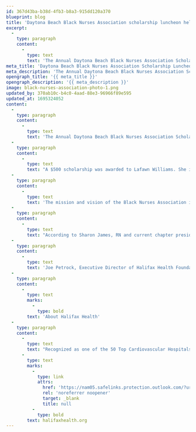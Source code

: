 ```yaml
---
id: 367d43ba-b38d-4fb3-b8a3-915dd120a370
blueprint: blog
title: 'Daytona Beach Black Nurses Association scholarship luncheon held on April 24, 2021 at Halifax Health'
excerpt:
  -
    type: paragraph
    content:
      -
        type: text
        text: 'The Annual Daytona Beach Black Nurses Association Scholarship Luncheon was held on April 24, 2021. The Daytona Beach BNA is comprised of Licensed Practical Nurses, Registered Nurses and Advanced Practice Nurses in Volusia and Flagler counties. There are over 75 nurses both active and retired who are members and provide services throughout the community.'
meta_title: 'Daytona Beach Black Nurses Association Scholarship Luncheon'
meta_description: 'The Annual Daytona Beach Black Nurses Association Scholarship Luncheon was held on April 24, 2021.'
opengraph_title: '{{ meta_title }}'
opengraph_description: '{{ meta_description }}'
image: black-nurses-association-photo-1.png
updated_by: 370ab10c-b4c0-4aad-88e3-96966f89e595
updated_at: 1695324052
content:
  -
    type: paragraph
    content:
      -
        type: text
        text: 'The Annual Daytona Beach Black Nurses Association Scholarship Luncheon was held on April 24, 2021. The Daytona Beach BNA is comprised of Licensed Practical Nurses, Registered Nurses and Advanced Practice Nurses in Volusia and Flagler counties. There are over 75 nurses both active and retired who are members and provide services throughout the community.'
  -
    type: paragraph
    content:
      -
        type: text
        text: "A $500 scholarship was awarded to Lafawn Williams. She is currently studying to be an LPN at Daytona State College.\_ The Halifax Health Foundation provided these scholarship funds.\_ A delicious meal, venue and gift was provided by Halifax Health."
  -
    type: paragraph
    content:
      -
        type: text
        text: 'The mission and vision of the Black Nurses Association is to provide a forum for nurses to determine the needs of minorities in the community and implement health promotion and prevention services and asks our Nurses and Health Care Professionals commit to working as a team, to promote the highest quality of culturally competent care involving patient support care services, resources, and the community at large.'
  -
    type: paragraph
    content:
      -
        type: text
        text: "According to Sharon James, RN and current chapter president, “Halifax Health has been here year after year supporting Daytona Beach Black Nurses Association and as our relationship continues to flourish, we expect to see more nurses with motivation to pursue their education and provide dedication to an awesome organization such as Halifax Health.”\_\_"
  -
    type: paragraph
    content:
      -
        type: text
        text: 'Joe Petrock, Executive Director of Halifax Health Foundation, commented, “We are so fortunate to have an organization in the community, like the BNA, that is so committed to furthering the education around quality healthcare in all our communities. The foundation is pleased to partner to provide these scholarships to deserving students right where we live.'
  -
    type: paragraph
    content:
      -
        type: text
        marks:
          -
            type: bold
        text: 'About Halifax Health'
  -
    type: paragraph
    content:
      -
        type: text
        text: "Recognized as one of the 50 Top Cardiovascular Hospitals™ in the United States by IBM Watson Health™, Halifax Health serves Volusia and Flagler counties, providing a continuum of health care services through a network of organizations including a tertiary hospital, two community hospitals, an urgent care, psychiatric services, a cancer treatment center with five outreach locations, the area’s largest hospice, a center for inpatient rehabilitation, outpatient rehabilitation clinics, primary care walk-in clinics, a clinic specializing in women’s health, a pediatric care community clinic, three children’s medical practices, a home health care agency and an exclusive provider organization.\_Halifax Health offers the area’s only Level II Trauma Center, Comprehensive Stroke Center, Center for Transplant Services, Pediatric Intensive Care Unit, Pediatric Emergency Department, Child and Adolescent Behavioral Services, complete Neurosurgical Services, OB Emergency Department and Level III Neonatal Intensive Care Unit that cares for babies born earlier than 28 weeks.\_For more information, visit\_"
      -
        type: text
        marks:
          -
            type: link
            attrs:
              href: 'https://nam05.safelinks.protection.outlook.com/?url=https%3A%2F%2Furldefense.com%2Fv3%2F__http%3A%2Fhalifaxhealth.org%2F__%3B!aaPAlifS5grJ!T27h5xwRDxjFmhPbooWSeNXC_A7ADouxMrjctNgx5qUzHRW52zqAyPwzfIq1l0t3crUd%24&data=02%7C01%7CTaylor.McDonald%40publix.com%7Ca2db9e4b0cc84691c99108d8324db247%7C623cac68b5d045f191093122c3974cc9%7C0%7C0%7C637314656585826098&sdata=ih9ZVb1%2FXWcSnOo9BvxOoxijVoFtm2%2Bn9dM5Z4p46KU%3D&reserved=0'
              rel: 'noreferrer noopener'
              target: _blank
              title: null
          -
            type: bold
        text: halifaxhealth.org
---
```


